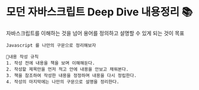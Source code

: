 # 모던 자바스크립트 Deep Dive 내용정리 📚 

자바스크립트를 이해하는 것을 넘어 용어를 정의하고 설명할 수 있게 되는 것이 목표

```
Javascript 를 나만의 구문으로 정리해보자

📝내용 작성 규칙
1. 작성 전에 내용을 책을 보며 이해해둔다.
2. 작성할 제목만을 먼저 적고 안에 내용을 안보고 채워본다.
3. 책을 참조하여 작성한 내용을 정정하며 내용을 다시 정립한다.
4. 작성의 마지막에는 나만의 구문으로 설명을 정리한다.

```

